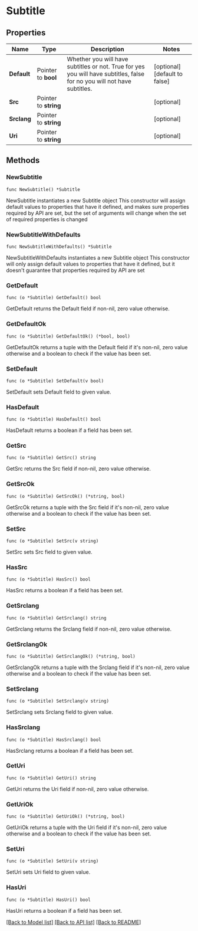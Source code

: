 # Subtitle

## Properties

Name | Type | Description | Notes
------------ | ------------- | ------------- | -------------
**Default** | Pointer to **bool** | Whether you will have subtitles or not. True for yes you will have subtitles, false for no you will not have subtitles. | [optional] [default to false]
**Src** | Pointer to **string** |  | [optional] 
**Srclang** | Pointer to **string** |  | [optional] 
**Uri** | Pointer to **string** |  | [optional] 

## Methods

### NewSubtitle

`func NewSubtitle() *Subtitle`

NewSubtitle instantiates a new Subtitle object
This constructor will assign default values to properties that have it defined,
and makes sure properties required by API are set, but the set of arguments
will change when the set of required properties is changed

### NewSubtitleWithDefaults

`func NewSubtitleWithDefaults() *Subtitle`

NewSubtitleWithDefaults instantiates a new Subtitle object
This constructor will only assign default values to properties that have it defined,
but it doesn't guarantee that properties required by API are set

### GetDefault

`func (o *Subtitle) GetDefault() bool`

GetDefault returns the Default field if non-nil, zero value otherwise.

### GetDefaultOk

`func (o *Subtitle) GetDefaultOk() (*bool, bool)`

GetDefaultOk returns a tuple with the Default field if it's non-nil, zero value otherwise
and a boolean to check if the value has been set.

### SetDefault

`func (o *Subtitle) SetDefault(v bool)`

SetDefault sets Default field to given value.

### HasDefault

`func (o *Subtitle) HasDefault() bool`

HasDefault returns a boolean if a field has been set.

### GetSrc

`func (o *Subtitle) GetSrc() string`

GetSrc returns the Src field if non-nil, zero value otherwise.

### GetSrcOk

`func (o *Subtitle) GetSrcOk() (*string, bool)`

GetSrcOk returns a tuple with the Src field if it's non-nil, zero value otherwise
and a boolean to check if the value has been set.

### SetSrc

`func (o *Subtitle) SetSrc(v string)`

SetSrc sets Src field to given value.

### HasSrc

`func (o *Subtitle) HasSrc() bool`

HasSrc returns a boolean if a field has been set.

### GetSrclang

`func (o *Subtitle) GetSrclang() string`

GetSrclang returns the Srclang field if non-nil, zero value otherwise.

### GetSrclangOk

`func (o *Subtitle) GetSrclangOk() (*string, bool)`

GetSrclangOk returns a tuple with the Srclang field if it's non-nil, zero value otherwise
and a boolean to check if the value has been set.

### SetSrclang

`func (o *Subtitle) SetSrclang(v string)`

SetSrclang sets Srclang field to given value.

### HasSrclang

`func (o *Subtitle) HasSrclang() bool`

HasSrclang returns a boolean if a field has been set.

### GetUri

`func (o *Subtitle) GetUri() string`

GetUri returns the Uri field if non-nil, zero value otherwise.

### GetUriOk

`func (o *Subtitle) GetUriOk() (*string, bool)`

GetUriOk returns a tuple with the Uri field if it's non-nil, zero value otherwise
and a boolean to check if the value has been set.

### SetUri

`func (o *Subtitle) SetUri(v string)`

SetUri sets Uri field to given value.

### HasUri

`func (o *Subtitle) HasUri() bool`

HasUri returns a boolean if a field has been set.


[[Back to Model list]](../README.md#documentation-for-models) [[Back to API list]](../README.md#documentation-for-api-endpoints) [[Back to README]](../README.md)


